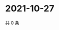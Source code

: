 # 2021-10-27

共 0 条

<!-- BEGIN WEIBO -->
<!-- 最后更新时间 Wed Oct 27 2021 18:09:24 GMT+0800 (China Standard Time) -->

<!-- END WEIBO -->
